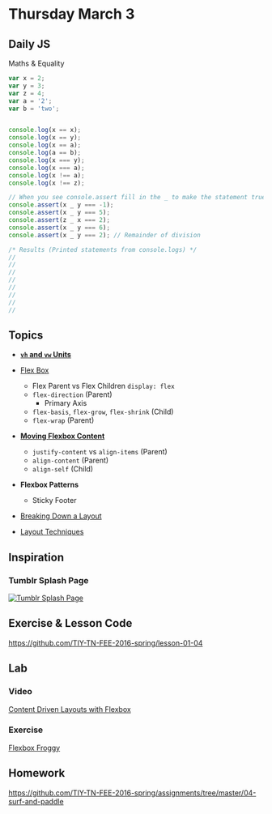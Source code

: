 # Thursday March 3

## Daily JS

Maths & Equality

```js
var x = 2;
var y = 3;
var z = 4;
var a = '2';
var b = 'two';


console.log(x == x);
console.log(x == y);
console.log(x == a);
console.log(a == b);
console.log(x === y);
console.log(x === a);
console.log(x !== a);
console.log(x !== z);

// When you see console.assert fill in the _ to make the statement true
console.assert(x _ y === -1);
console.assert(x _ y === 5);
console.assert(z _ x === 2);
console.assert(x _ y === 6);
console.assert(x _ y === 2); // Remainder of division

/* Results (Printed statements from console.logs) */
//
//
//
//
//
//
//
//
```

## Topics

* **[`vh` and `vw` Units](https://css-tricks.com/the-lengths-of-css/#article-header-id-12)**
* [Flex Box](flex-box.html)
  - Flex Parent vs Flex Children `display: flex`
  - `flex-direction` (Parent)
    * Primary Axis
  - `flex-basis`, `flex-grow`, `flex-shrink` (Child)
  - `flex-wrap` (Parent)
* **[Moving Flexbox Content](https://css-tricks.com/snippets/css/a-guide-to-flexbox/)**
  - `justify-content` vs `align-items` (Parent)
  - `align-content` (Parent)
  - `align-self` (Child)
* **Flexbox Patterns**
  - Sticky Footer

* [Breaking Down a Layout](layout-planning.html)
* [Layout Techniques](layout-tricks.html)

## Inspiration

### Tumblr Splash Page

[![Tumblr Splash Page](./tumblr.png)](./tumblr.png)

## Exercise & Lesson Code

https://github.com/TIY-TN-FEE-2016-spring/lesson-01-04

## Lab

### Video

[Content Driven Layouts with Flexbox](https://youtu.be/R53ehAOaVpk)

### Exercise

[Flexbox Froggy](http://flexboxfroggy.com/)

## Homework

https://github.com/TIY-TN-FEE-2016-spring/assignments/tree/master/04-surf-and-paddle
